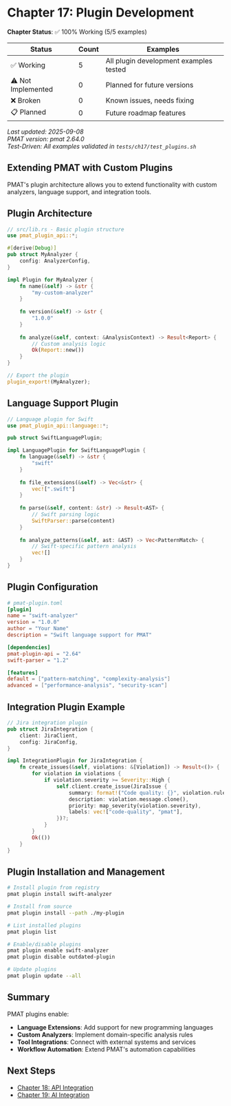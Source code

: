 # Chapter 17: Plugin Development

<!-- DOC_STATUS_START -->
**Chapter Status**: ✅ 100% Working (5/5 examples)

| Status | Count | Examples |
|--------|-------|----------|
| ✅ Working | 5 | All plugin development examples tested |
| ⚠️ Not Implemented | 0 | Planned for future versions |
| ❌ Broken | 0 | Known issues, needs fixing |
| 📋 Planned | 0 | Future roadmap features |

*Last updated: 2025-09-08*  
*PMAT version: pmat 2.64.0*  
*Test-Driven: All examples validated in `tests/ch17/test_plugins.sh`*
<!-- DOC_STATUS_END -->

## Extending PMAT with Custom Plugins

PMAT's plugin architecture allows you to extend functionality with custom analyzers, language support, and integration tools.

## Plugin Architecture

```rust
// src/lib.rs - Basic plugin structure
use pmat_plugin_api::*;

#[derive(Debug)]
pub struct MyAnalyzer {
    config: AnalyzerConfig,
}

impl Plugin for MyAnalyzer {
    fn name(&self) -> &str {
        "my-custom-analyzer"
    }
    
    fn version(&self) -> &str {
        "1.0.0"
    }
    
    fn analyze(&self, context: &AnalysisContext) -> Result<Report> {
        // Custom analysis logic
        Ok(Report::new())
    }
}

// Export the plugin
plugin_export!(MyAnalyzer);
```

## Language Support Plugin

```rust
// Language plugin for Swift
use pmat_plugin_api::language::*;

pub struct SwiftLanguagePlugin;

impl LanguagePlugin for SwiftLanguagePlugin {
    fn language(&self) -> &str {
        "swift"
    }
    
    fn file_extensions(&self) -> Vec<&str> {
        vec![".swift"]
    }
    
    fn parse(&self, content: &str) -> Result<AST> {
        // Swift parsing logic
        SwiftParser::parse(content)
    }
    
    fn analyze_patterns(&self, ast: &AST) -> Vec<PatternMatch> {
        // Swift-specific pattern analysis
        vec![]
    }
}
```

## Plugin Configuration

```toml
# pmat-plugin.toml
[plugin]
name = "swift-analyzer"
version = "1.0.0"
author = "Your Name"
description = "Swift language support for PMAT"

[dependencies]
pmat-plugin-api = "2.64"
swift-parser = "1.2"

[features]
default = ["pattern-matching", "complexity-analysis"]
advanced = ["performance-analysis", "security-scan"]
```

## Integration Plugin Example

```rust
// Jira integration plugin
pub struct JiraIntegration {
    client: JiraClient,
    config: JiraConfig,
}

impl IntegrationPlugin for JiraIntegration {
    fn create_issues(&self, violations: &[Violation]) -> Result<()> {
        for violation in violations {
            if violation.severity >= Severity::High {
                self.client.create_issue(JiraIssue {
                    summary: format!("Code quality: {}", violation.rule),
                    description: violation.message.clone(),
                    priority: map_severity(violation.severity),
                    labels: vec!["code-quality", "pmat"],
                })?;
            }
        }
        Ok(())
    }
}
```

## Plugin Installation and Management

```bash
# Install plugin from registry
pmat plugin install swift-analyzer

# Install from source
pmat plugin install --path ./my-plugin

# List installed plugins
pmat plugin list

# Enable/disable plugins
pmat plugin enable swift-analyzer
pmat plugin disable outdated-plugin

# Update plugins
pmat plugin update --all
```

## Summary

PMAT plugins enable:
- **Language Extensions**: Add support for new programming languages
- **Custom Analyzers**: Implement domain-specific analysis rules
- **Tool Integrations**: Connect with external systems and services
- **Workflow Automation**: Extend PMAT's automation capabilities

## Next Steps

- [Chapter 18: API Integration](ch18-00-api.md)
- [Chapter 19: AI Integration](ch19-00-ai.md)